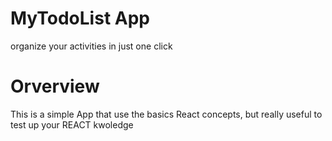 # MyTodoList App

<p>organize your activities in just one click</p>

# Orverview

<p>This is a simple App that use the basics React concepts, but really useful to test up your REACT kwoledge</p>
